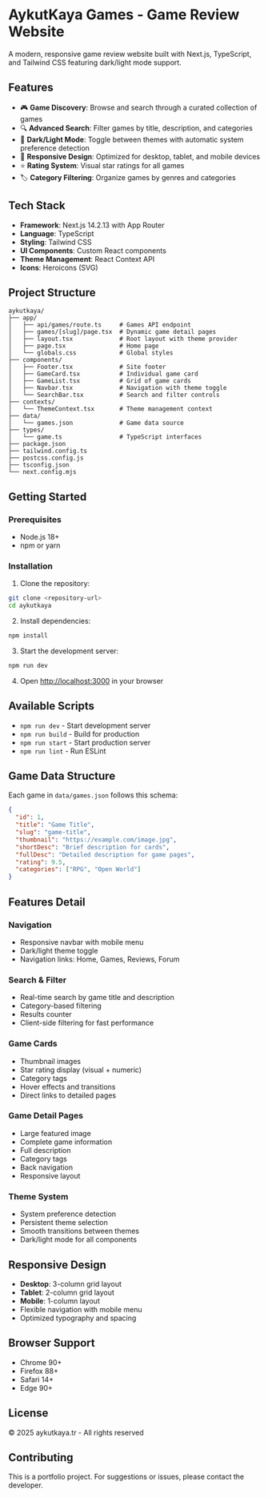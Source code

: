 # AykutKaya Games - Game Review Website

A modern, responsive game review website built with Next.js, TypeScript, and Tailwind CSS featuring dark/light mode support.

## Features

- 🎮 **Game Discovery**: Browse and search through a curated collection of games
- 🔍 **Advanced Search**: Filter games by title, description, and categories
- 🌙 **Dark/Light Mode**: Toggle between themes with automatic system preference detection
- 📱 **Responsive Design**: Optimized for desktop, tablet, and mobile devices
- ⭐ **Rating System**: Visual star ratings for all games
- 🏷️ **Category Filtering**: Organize games by genres and categories

## Tech Stack

- **Framework**: Next.js 14.2.13 with App Router
- **Language**: TypeScript
- **Styling**: Tailwind CSS
- **UI Components**: Custom React components
- **Theme Management**: React Context API
- **Icons**: Heroicons (SVG)

## Project Structure

```
aykutkaya/
├── app/
│   ├── api/games/route.ts     # Games API endpoint
│   ├── games/[slug]/page.tsx  # Dynamic game detail pages
│   ├── layout.tsx             # Root layout with theme provider
│   ├── page.tsx               # Home page
│   └── globals.css            # Global styles
├── components/
│   ├── Footer.tsx             # Site footer
│   ├── GameCard.tsx           # Individual game card
│   ├── GameList.tsx           # Grid of game cards
│   ├── Navbar.tsx             # Navigation with theme toggle
│   └── SearchBar.tsx          # Search and filter controls
├── contexts/
│   └── ThemeContext.tsx       # Theme management context
├── data/
│   └── games.json             # Game data source
├── types/
│   └── game.ts                # TypeScript interfaces
├── package.json
├── tailwind.config.ts
├── postcss.config.js
├── tsconfig.json
└── next.config.mjs
```

## Getting Started

### Prerequisites

- Node.js 18+ 
- npm or yarn

### Installation

1. Clone the repository:
```bash
git clone <repository-url>
cd aykutkaya
```

2. Install dependencies:
```bash
npm install
```

3. Start the development server:
```bash
npm run dev
```

4. Open [http://localhost:3000](http://localhost:3000) in your browser

## Available Scripts

- `npm run dev` - Start development server
- `npm run build` - Build for production
- `npm run start` - Start production server
- `npm run lint` - Run ESLint

## Game Data Structure

Each game in `data/games.json` follows this schema:

```json
{
  "id": 1,
  "title": "Game Title",
  "slug": "game-title",
  "thumbnail": "https://example.com/image.jpg",
  "shortDesc": "Brief description for cards",
  "fullDesc": "Detailed description for game pages",
  "rating": 9.5,
  "categories": ["RPG", "Open World"]
}
```

## Features Detail

### Navigation
- Responsive navbar with mobile menu
- Dark/light theme toggle
- Navigation links: Home, Games, Reviews, Forum

### Search & Filter
- Real-time search by game title and description
- Category-based filtering
- Results counter
- Client-side filtering for fast performance

### Game Cards
- Thumbnail images
- Star rating display (visual + numeric)
- Category tags
- Hover effects and transitions
- Direct links to detailed pages

### Game Detail Pages
- Large featured image
- Complete game information
- Full description
- Category tags
- Back navigation
- Responsive layout

### Theme System
- System preference detection
- Persistent theme selection
- Smooth transitions between themes
- Dark/light mode for all components

## Responsive Design

- **Desktop**: 3-column grid layout
- **Tablet**: 2-column grid layout  
- **Mobile**: 1-column layout
- Flexible navigation with mobile menu
- Optimized typography and spacing

## Browser Support

- Chrome 90+
- Firefox 88+
- Safari 14+
- Edge 90+

## License

© 2025 aykutkaya.tr - All rights reserved

## Contributing

This is a portfolio project. For suggestions or issues, please contact the developer.